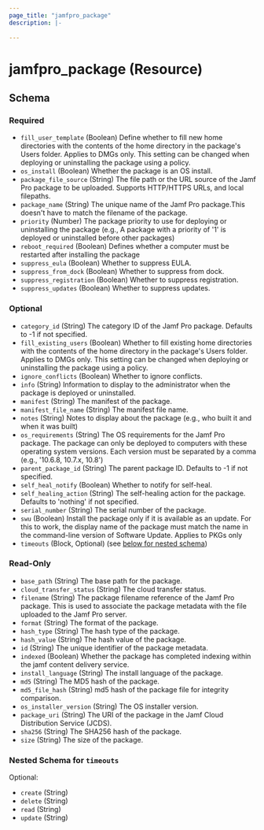 ```yaml
---
page_title: "jamfpro_package"
description: |-
  
---
```


# jamfpro_package (Resource)


<!-- schema generated by tfplugindocs -->
## Schema

### Required

- `fill_user_template` (Boolean) Define whether to fill new home directories with the contents of the home directory in the package's Users folder. Applies to DMGs only. This setting can be changed when deploying or uninstalling the package using a policy.
- `os_install` (Boolean) Whether the package is an OS install.
- `package_file_source` (String) The file path or the URL source of the Jamf Pro package to be uploaded. Supports HTTP/HTTPS URLs, and local filepaths.
- `package_name` (String) The unique name of the Jamf Pro package.This doesn't have to match the filename of the package.
- `priority` (Number) The package priority to use for deploying or uninstalling the package (e.g., A package with a priority of '1' is deployed or uninstalled before other packages)
- `reboot_required` (Boolean) Defines whether a computer must be restarted after installing the package
- `suppress_eula` (Boolean) Whether to suppress EULA.
- `suppress_from_dock` (Boolean) Whether to suppress from dock.
- `suppress_registration` (Boolean) Whether to suppress registration.
- `suppress_updates` (Boolean) Whether to suppress updates.

### Optional

- `category_id` (String) The category ID of the Jamf Pro package. Defaults to -1 if not specified.
- `fill_existing_users` (Boolean) Whether to fill existing home directories with the contents of the home directory in the package's Users folder. Applies to DMGs only. This setting can be changed when deploying or uninstalling the package using a policy.
- `ignore_conflicts` (Boolean) Whether to ignore conflicts.
- `info` (String) Information to display to the administrator when the package is deployed or uninstalled.
- `manifest` (String) The manifest of the package.
- `manifest_file_name` (String) The manifest file name.
- `notes` (String) Notes to display about the package (e.g., who built it and when it was built)
- `os_requirements` (String) The OS requirements for the Jamf Pro package. The package can only be deployed to computers with these operating system versions. Each version must be separated by a comma (e.g., '10.6.8, 10.7.x, 10.8')
- `parent_package_id` (String) The parent package ID. Defaults to -1 if not specified.
- `self_heal_notify` (Boolean) Whether to notify for self-heal.
- `self_healing_action` (String) The self-healing action for the package. Defaults to 'nothing' if not specified.
- `serial_number` (String) The serial number of the package.
- `swu` (Boolean) Install the package only if it is available as an update. For this to work, the display name of the package must match the name in the command-line version of Software Update. Applies to PKGs only
- `timeouts` (Block, Optional) (see [below for nested schema](#nestedblock--timeouts))

### Read-Only

- `base_path` (String) The base path for the package.
- `cloud_transfer_status` (String) The cloud transfer status.
- `filename` (String) The package filename reference of the Jamf Pro package. This is used to associate the package metadata with the file uploaded to the Jamf Pro server.
- `format` (String) The format of the package.
- `hash_type` (String) The hash type of the package.
- `hash_value` (String) The hash value of the package.
- `id` (String) The unique identifier of the package metadata.
- `indexed` (Boolean) Whether the package has completed indexing within the jamf content delivery service.
- `install_language` (String) The install language of the package.
- `md5` (String) The MD5 hash of the package.
- `md5_file_hash` (String) md5 hash of the package file for integrity comparison.
- `os_installer_version` (String) The OS installer version.
- `package_uri` (String) The URI of the package in the Jamf Cloud Distribution Service (JCDS).
- `sha256` (String) The SHA256 hash of the package.
- `size` (String) The size of the package.

<a id="nestedblock--timeouts"></a>
### Nested Schema for `timeouts`

Optional:

- `create` (String)
- `delete` (String)
- `read` (String)
- `update` (String)